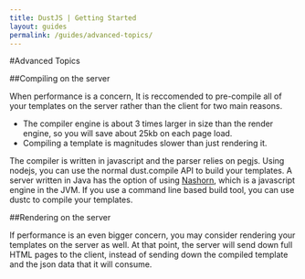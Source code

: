 ```yaml
---
title: DustJS | Getting Started
layout: guides
permalink: /guides/advanced-topics/
---
```


#Advanced Topics

##Compiling on the server

When performance is a concern, It is reccomended to pre-compile all of your templates on the server rather than the client for two main reasons.

* The compiler engine is about 3 times larger in size than the render engine, so you will save about 25kb on each page load.
* Compiling a template is magnitudes slower than just rendering it.

The compiler is written in javascript and the parser relies on pegjs.  Using nodejs, you can use the normal dust.compile API to build your templates.  A server written in Java has the option of using [Nashorn](http://www.oracle.com/technetwork/articles/java/jf14-nashorn-2126515.html), which is a javascript engine in the JVM.  If you use a command line based build tool, you can use dustc to compile your templates.

##Rendering on the server

If performance is an even bigger concern, you may consider rendering your templates on the server as well.  At that point, the server will send down full HTML pages to the client, instead of sending down the compiled template and the json data that it will consume.

